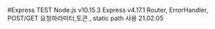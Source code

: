 #Express TEST
Node.js v10.15.3
Express v4.17.1
Router, ErrorHandler, POST/GET 요청파라미터,토큰 , static path 사용
21.02.05